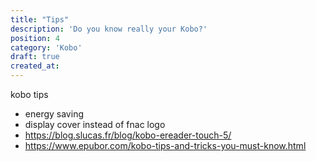 ```yaml
---
title: "Tips"
description: 'Do you know really your Kobo?'
position: 4
category: 'Kobo'
draft: true
created_at:
---
```


kobo tips

- energy saving
- display cover instead of fnac logo
- <https://blog.slucas.fr/blog/kobo-ereader-touch-5/>
- <https://www.epubor.com/kobo-tips-and-tricks-you-must-know.html>

